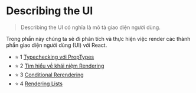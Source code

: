 # Describing the UI

> Describing the UI có nghĩa là mô tả giao diện người dùng.

Trong phẩn này chúng ta sẽ đi phân tích và thực hiện việc render các thành phần giao diện người dùng (UI) với React.

- ⭐ 1 [Typechecking với PropTypes](2.5.PropTypes.md)
- ⭐ 2 [Tìm hiểu về khái niệm Rendering](2.6.Rendering.md)
- ⭐ 3 [Conditional Rerendering](Conditional-Rendering.md)
- ⭐ 4 [Rendering Lists](Lists-and-Keys.md)
